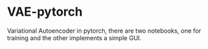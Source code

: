 # VAE-pytorch
Variational Autoencoder in pytorch,  there are two notebooks, one for training and the other implements a simple GUI.
